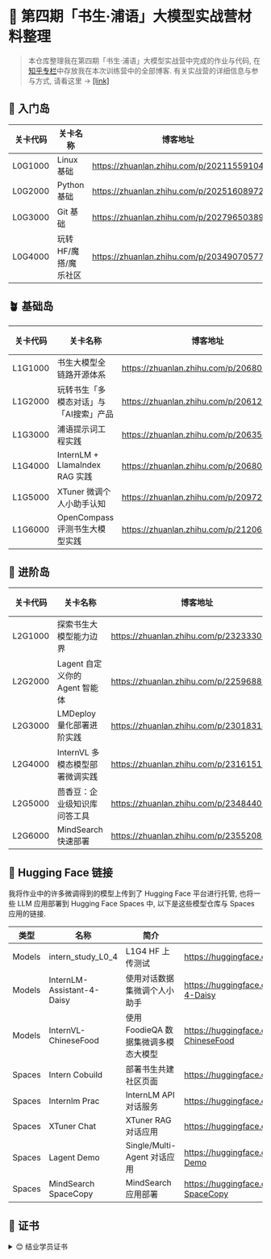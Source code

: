 # 💪 第四期「书生·浦语」大模型实战营材料整理

> 本仓库整理我在第四期「书生·浦语」大模型实战营中完成的作业与代码, 在[知乎专栏](https://www.zhihu.com/column/c_1866541504971022336)中存放我在本次训练营中的全部博客.
> 有关实战营的详细信息与参与方式, 请看这里 $\longrightarrow$ [[link]](https://internlm.intern-ai.org.cn/developers/activity)

## 🌱 入门岛

| 关卡代码 | 关卡名称 |  博客地址  | 源代码目录  |
| ------ | ---- | ------ |------ |
| L0G1000   |  Linux 基础  | https://zhuanlan.zhihu.com/p/20211559104 | [./src/L0](./src/L0/) |
| L0G2000   |   Python 基础   | https://zhuanlan.zhihu.com/p/20251608972 | [./src/L0](./src/L0/) |
| L0G3000   |  Git 基础   | https://zhuanlan.zhihu.com/p/20279650389 | [./src/L0](./src/L0/) |
| L0G4000   |  玩转HF/魔搭/魔乐社区   | https://zhuanlan.zhihu.com/p/20349070577 | [./src/L0](./src/L0/) |

## 🪴 基础岛

| 关卡代码 | 关卡名称 |  博客地址  | 源代码目录  |
| ------ | ---- | ------ |------ |
| L1G1000   |  书生大模型全链路开源体系  | https://zhuanlan.zhihu.com/p/20680528206 | [./src/L1](./src/L1/) |
| L1G2000   |   玩转书生「多模态对话」与「AI搜索」产品   | https://zhuanlan.zhihu.com/p/20612685839 | [./src/L1](./src/L1/) |
| L1G3000   |  浦语提示词工程实践   | https://zhuanlan.zhihu.com/p/20635017468 | [./src/L1](./src/L1/) |
| L1G4000   |  InternLM + LlamaIndex RAG 实践   | https://zhuanlan.zhihu.com/p/20680528206 | [./src/L1](./src/L1/) |
| L1G5000   |  XTuner 微调个人小助手认知   | https://zhuanlan.zhihu.com/p/20972860078 | [./src/L1](./src/L1/) |
| L1G6000   |  OpenCompass 评测书生大模型实践   | https://zhuanlan.zhihu.com/p/21206895488 | [./src/L1](./src/L1/) |

## 🌳 进阶岛

| 关卡代码 | 关卡名称 |  博客地址  | 源代码目录  |
| ------ | ---- | ------ |------ |
| L2G1000   |  探索书生大模型能力边界  | https://zhuanlan.zhihu.com/p/23233308541 | [./src/L2](./src/L2/) |
| L2G2000   |   Lagent 自定义你的 Agent 智能体   | https://zhuanlan.zhihu.com/p/22596889997 | [./src/L2](./src/L2/) |
| L2G3000   |  LMDeploy 量化部署进阶实践  | https://zhuanlan.zhihu.com/p/23018314706 | [./src/L2](./src/L2/) |
| L2G4000   |  InternVL 多模态模型部署微调实践   | https://zhuanlan.zhihu.com/p/23161515847 | [./src/L2](./src/L2/) |
| L2G5000   |  茴香豆：企业级知识库问答工具   | https://zhuanlan.zhihu.com/p/23484402771 | [./src/L2](./src/L2/) |
| L2G6000   |  MindSearch 快速部署   | https://zhuanlan.zhihu.com/p/23552082391 | [./src/L2](./src/L2/) |

## 💫 Hugging Face 链接

我将作业中的许多微调得到的模型上传到了 Hugging Face 平台进行托管, 也将一些 LLM 应用部署到 Hugging Face Spaces 中, 以下是这些模型仓库与 Spaces 应用的链接.

| 类型 | 名称 |  简介  | 链接  |
| ------ | ---- | ------ |------ |
| Models   |  intern_study_L0_4  | L1G4 HF 上传测试 | https://huggingface.co/D4isyC/intern_study_L0_4 |
| Models   |   InternLM-Assistant-4-Daisy   | 使用对话数据集微调个人小助手 | https://huggingface.co/D4isyC/InternLM-Assistant-4-Daisy |
| Models   |  InternVL-ChineseFood  | 使用 FoodieQA 数据集微调多模态大模型 | https://huggingface.co/D4isyC/InternVL-ChineseFood |
| Spaces   |  Intern Cobuild   | 部署书生共建社区页面 | https://huggingface.co/spaces/D4isyC/intern_cobuild |
| Spaces   |  Internlm Prac   |  InternLM API 对话服务 | https://huggingface.co/spaces/D4isyC/internlm-prac |
| Spaces   |  XTuner Chat   |  XTuner RAG 对话应用 | https://huggingface.co/spaces/D4isyC/XTuner-Chat |
| Spaces   |  Lagent Demo   |  Single/Multi-Agent 对话应用 | https://huggingface.co/spaces/D4isyC/Lagent-Demo |
| Spaces   |  MindSearch SpaceCopy   |  MindSearch 应用部署 | https://huggingface.co/spaces/D4isyC/MindSearch-SpaceCopy |

## 👏 证书

<details>

<summary>😊 结业学员证书</summary>

![image](./assets/InternLM-Graduate.png)

</details>

